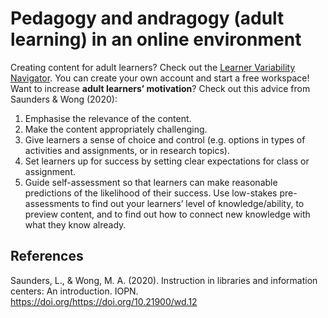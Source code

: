 # Pedagogy and andragogy (adult learning) in an online environment
Creating content for adult learners? Check out the [Learner Variability Navigator](https://lvp.digitalpromiseglobal.org/). You can
create your own account and start a free workspace!
Want to increase **adult learners’ motivation**? Check out this advice from Saunders & Wong
(2020):
1. Emphasise the relevance of the content.
2. Make the content appropriately challenging.
3. Give learners a sense of choice and control (e.g. options in types of activities and
assignments, or in research topics).
4. Set learners up for success by setting clear expectations for class or assignment.
5. Guide self-assessment so that learners can make reasonable predictions of the likelihood
of their success.
Use low-stakes pre-assessments to find out your learners’ level of knowledge/ability, to
preview content, and to find out how to connect new knowledge with what they know
already.
## References
Saunders, L., & Wong, M. A. (2020). Instruction in libraries and information centers: An introduction.
IOPN. https://doi.org/https://doi.org/10.21900/wd.12
